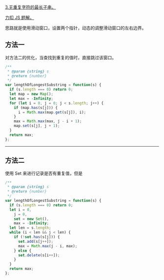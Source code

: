 [3.无重复字符的最长子串。](https://leetcode-cn.com/problems/longest-substring-without-repeating-characters/)

[力扣 JS 题解。](https://github.com/GuYueJiaJie/blog/blob/master/%E7%AE%97%E6%B3%95%E4%B8%8E%E6%95%B0%E6%8D%AE%E7%BB%93%E6%9E%84/README.md)

思路就是使用滑动窗口，设置两个指针，动态的调整滑动窗口的左右边界。

## 方法一

对方法二的优化，当查找到重复的值时，直接跳过该窗口。

```javascript
/**
 * @param {string} s
 * @return {number}
 */
var lengthOfLongestSubstring = function(s) {
  if (s.length === 0) return 0;
  let map = new Map();
  let max = -Infinity;
  for (let i = 0, j = 0; j < s.length; j++) {
    if (map.has(s[j])) {
      i = Math.max(map.get(s[j]), i);
    }
    max = Math.max(max, j - i + 1);
    map.set(s[j], j + 1);
  }
  return max;
};
```

---

## 方法二

使用 Set 来进行记录是否有重复值，但是

```javascript
/**
 * @param {string} s
 * @return {number}
 */
var lengthOfLongestSubstring = function(s) {
  if (s.length === 0) return 0;
  let i = 0,
    j = 0,
    set = new Set(),
    max = -Infinity;
  let len = s.length;
  while (i < len && j < len) {
    if (!set.has(s[j])) {
      set.add(s[j++]);
      max = Math.max(j - i, max);
    } else {
      set.delete(s[i++]);
    }
  }
  return max;
};
```
